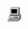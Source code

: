 ![Logo do Projeto](my_computer_animated_commission_by_wrim_d5iuujc.gif) 
<a href="https://readme-typing-svg.demolab.com/lines=+Hello,+my+name+is+Guilherme&font=Fira%20Code&center=true&width=440&height=45&color=f75c7e&vCenter=true&pause=10&size=22"></a>

